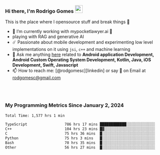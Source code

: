 
### Hi there, I'm Rodrigo Gomes <img src="https://media.giphy.com/media/hvRJCLFzcasrR4ia7z/giphy.gif" width="25px">
This is the place where I opensource stuff and break things 🤣
- 🔭 I’m currently working with mypocketlawyer.ai 💜
- playing with RAG and generative AI
- ☄️ Passionate about mobile development and experimenting low level implementations on it using `jsi`, `c++` and machine learning
- 💬 Ask me anything [here](https://github.com/rodgomesc/rodgomesc/issues) related to <b>Android application Development, Android Custom Operating System Development, Kotlin, Java, iOS Development, Swift, Javascript</b>
- 📫 How to reach me: [@rodgomesc][linkedin] or say 👋 on Email at [rodgomesc@gmail.com](mailto:rodgomesc@gmail.com)


<br/>

<!-- 
<picture>
  <img src="/github-metrics.svg" alt="Metrics">
</picture>
-->

</br>

### My Programming Metrics Since January 2, 2024 


<!--START_SECTION:waka-->

```txt
Total Time: 1,577 hrs 1 min

TypeScript                 786 hrs 17 mins ████████████░░░░░░░░░░░░░   48.14 %
C++                        104 hrs 23 mins █▓░░░░░░░░░░░░░░░░░░░░░░░   06.39 %
C                          75 hrs 36 mins  █░░░░░░░░░░░░░░░░░░░░░░░░   04.63 %
Python                     75 hrs 3 mins   █░░░░░░░░░░░░░░░░░░░░░░░░   04.60 %
Bash                       70 hrs 35 mins  █░░░░░░░░░░░░░░░░░░░░░░░░   04.32 %
Other                      56 hrs 27 mins  █░░░░░░░░░░░░░░░░░░░░░░░░   03.46 %
```

<!--END_SECTION:waka-->
